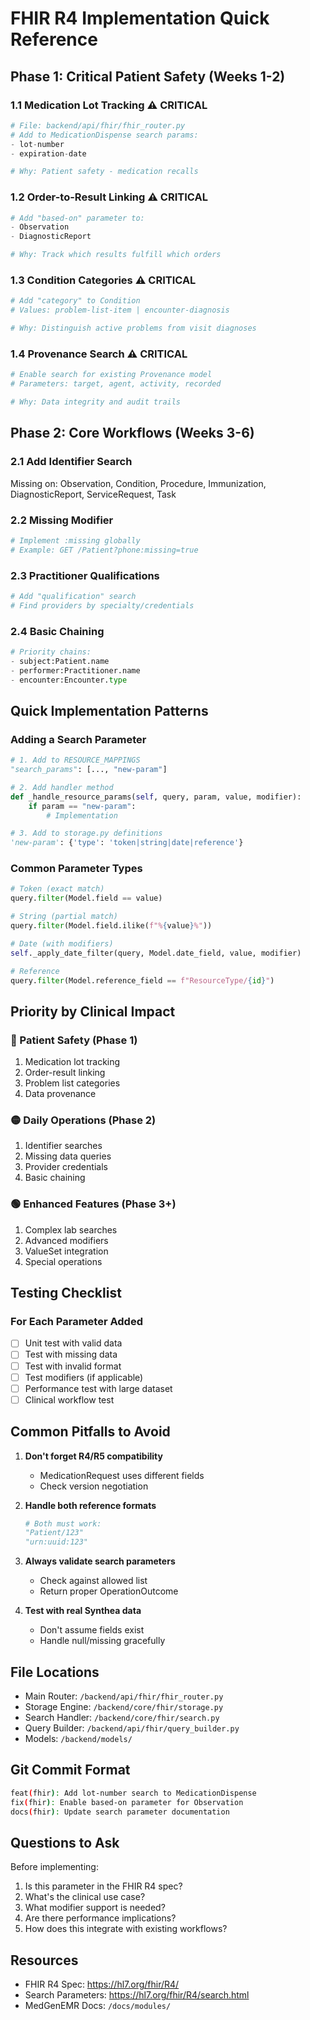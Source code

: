 # FHIR R4 Implementation Quick Reference

## Phase 1: Critical Patient Safety (Weeks 1-2)

### 1.1 Medication Lot Tracking ⚠️ CRITICAL
```python
# File: backend/api/fhir/fhir_router.py
# Add to MedicationDispense search params:
- lot-number
- expiration-date

# Why: Patient safety - medication recalls
```

### 1.2 Order-to-Result Linking ⚠️ CRITICAL  
```python
# Add "based-on" parameter to:
- Observation
- DiagnosticReport

# Why: Track which results fulfill which orders
```

### 1.3 Condition Categories ⚠️ CRITICAL
```python
# Add "category" to Condition
# Values: problem-list-item | encounter-diagnosis

# Why: Distinguish active problems from visit diagnoses
```

### 1.4 Provenance Search ⚠️ CRITICAL
```python
# Enable search for existing Provenance model
# Parameters: target, agent, activity, recorded

# Why: Data integrity and audit trails
```

## Phase 2: Core Workflows (Weeks 3-6)

### 2.1 Add Identifier Search
Missing on: Observation, Condition, Procedure, Immunization, DiagnosticReport, ServiceRequest, Task

### 2.2 Missing Modifier
```python
# Implement :missing globally
# Example: GET /Patient?phone:missing=true
```

### 2.3 Practitioner Qualifications
```python
# Add "qualification" search
# Find providers by specialty/credentials
```

### 2.4 Basic Chaining
```python
# Priority chains:
- subject:Patient.name
- performer:Practitioner.name  
- encounter:Encounter.type
```

## Quick Implementation Patterns

### Adding a Search Parameter
```python
# 1. Add to RESOURCE_MAPPINGS
"search_params": [..., "new-param"]

# 2. Add handler method
def _handle_resource_params(self, query, param, value, modifier):
    if param == "new-param":
        # Implementation

# 3. Add to storage.py definitions
'new-param': {'type': 'token|string|date|reference'}
```

### Common Parameter Types
```python
# Token (exact match)
query.filter(Model.field == value)

# String (partial match)
query.filter(Model.field.ilike(f"%{value}%"))

# Date (with modifiers)
self._apply_date_filter(query, Model.date_field, value, modifier)

# Reference
query.filter(Model.reference_field == f"ResourceType/{id}")
```

## Priority by Clinical Impact

### 🔴 Patient Safety (Phase 1)
1. Medication lot tracking
2. Order-result linking
3. Problem list categories
4. Data provenance

### 🟡 Daily Operations (Phase 2)
1. Identifier searches
2. Missing data queries
3. Provider credentials
4. Basic chaining

### 🟢 Enhanced Features (Phase 3+)
1. Complex lab searches
2. Advanced modifiers
3. ValueSet integration
4. Special operations

## Testing Checklist

### For Each Parameter Added
- [ ] Unit test with valid data
- [ ] Test with missing data
- [ ] Test with invalid format
- [ ] Test modifiers (if applicable)
- [ ] Performance test with large dataset
- [ ] Clinical workflow test

## Common Pitfalls to Avoid

1. **Don't forget R4/R5 compatibility**
   - MedicationRequest uses different fields
   - Check version negotiation

2. **Handle both reference formats**
   ```python
   # Both must work:
   "Patient/123"
   "urn:uuid:123"
   ```

3. **Always validate search parameters**
   - Check against allowed list
   - Return proper OperationOutcome

4. **Test with real Synthea data**
   - Don't assume fields exist
   - Handle null/missing gracefully

## File Locations

- Main Router: `/backend/api/fhir/fhir_router.py`
- Storage Engine: `/backend/core/fhir/storage.py`
- Search Handler: `/backend/core/fhir/search.py`
- Query Builder: `/backend/api/fhir/query_builder.py`
- Models: `/backend/models/`

## Git Commit Format
```bash
feat(fhir): Add lot-number search to MedicationDispense
fix(fhir): Enable based-on parameter for Observation
docs(fhir): Update search parameter documentation
```

## Questions to Ask

Before implementing:
1. Is this parameter in the FHIR R4 spec?
2. What's the clinical use case?
3. What modifier support is needed?
4. Are there performance implications?
5. How does this integrate with existing workflows?

## Resources

- FHIR R4 Spec: https://hl7.org/fhir/R4/
- Search Parameters: https://hl7.org/fhir/R4/search.html
- MedGenEMR Docs: `/docs/modules/`